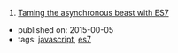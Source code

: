 1. [Taming the asynchronous beast with ES7](https://pouchdb.com/2015/03/05/taming-the-async-beast-with-es7.html)
  * published on: 2015-00-05
  * tags: [javascript](tags/javascript.md), [es7](tags/es7.md)
